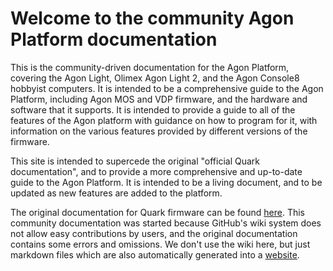 # Welcome to the community Agon Platform documentation

This is the community-driven documentation for the Agon Platform, covering the Agon Light, Olimex Agon Light 2, and the Agon Console8 hobbyist computers.  It is intended to be a comprehensive guide to the Agon Platform, including Agon MOS and VDP firmware, and the hardware and software that it supports.  It is intended to provide a guide to all of the features of the Agon platform with guidance on how to program for it, with information on the various features provided by different versions of the firmware.

This site is intended to supercede the original "official Quark documentation", and to provide a more comprehensive and up-to-date guide to the Agon Platform.  It is intended to be a living document, and to be updated as new features are added to the platform.

The original documentation for Quark firmware can be found [here](https://github.com/breakintoprogram/agon-docs/wiki). This community documentation was started because GitHub's wiki system does not allow easy contributions by users, and the original documentation contains some errors and omissions.  We don't use the wiki here, but just markdown files which are also automatically generated into a [website](https://agonplatform.github.io/agon-docs/).

